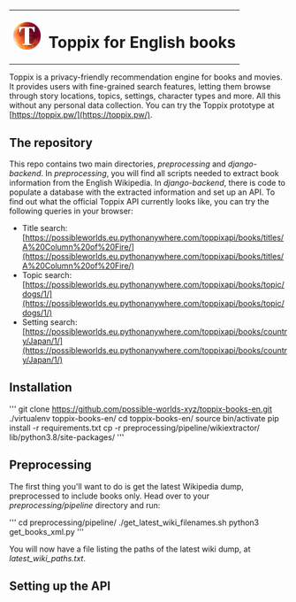 <table style="border:0px;">
<tr><td><img src="img/redmoonlogo.png" width="50px"/></td><td><h1>Toppix for English books</h1></td></tr>
</table>

Toppix is a privacy-friendly recommendation engine for books and movies. It provides users with fine-grained search features, letting them browse through story locations, topics, settings, character types and more. All this without any personal data collection. You can try the Toppix prototype at [https://toppix.pw/](https://toppix.pw/).

## The repository

This repo contains two main directories, *preprocessing* and *django-backend*. In *preprocessing*, you will find all scripts needed to extract book information from the English Wikipedia. In *django-backend*, there is code to populate a database with the extracted information and set up an API. To find out what the official Toppix API currently looks like, you can try the following queries in your browser:


* Title search: [https://possibleworlds.eu.pythonanywhere.com/toppixapi/books/titles/A%20Column%20of%20Fire/](https://possibleworlds.eu.pythonanywhere.com/toppixapi/books/titles/A%20Column%20of%20Fire/)
* Topic search: [https://possibleworlds.eu.pythonanywhere.com/toppixapi/books/topic/dogs/1/](https://possibleworlds.eu.pythonanywhere.com/toppixapi/books/topic/dogs/1/)
* Setting search: [https://possibleworlds.eu.pythonanywhere.com/toppixapi/books/country/Japan/1/](https://possibleworlds.eu.pythonanywhere.com/toppixapi/books/country/Japan/1/)


## Installation

'''
git clone https://github.com/possible-worlds-xyz/toppix-books-en.git
./virtualenv toppix-books-en/
cd toppix-books-en/
source bin/activate
pip install -r requirements.txt
cp -r preprocessing/pipeline/wikiextractor/ lib/python3.8/site-packages/
'''

## Preprocessing

The first thing you'll want to do is get the latest Wikipedia dump, preprocessed to include books only. Head over to your *preprocessing/pipeline* directory and run:

'''
cd preprocessing/pipeline/
./get_latest_wiki_filenames.sh
python3 get_books_xml.py 
'''

You will now have a file listing the paths of the latest wiki dump, at *latest_wiki_paths.txt*.

## Setting up the API
